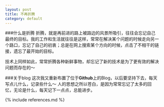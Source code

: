 ```yaml
---
layout: post
title: 不再折腾
category: default
---
```


###什么是折腾
折腾，就是再前进的路上被路边的风景所吸引，往往会忘记自己最终的目标。我的工作和生活就往往是这样，常常在解决某个问题的时候走向另一个路口，忘记了自己的初衷；总是在网上搜索某个方向的时候，点击了不相干的链接，遗忘了最开始的目标。

技术上同样如此，常常折腾各种新鲜事物，却忘记了新的技术是为了更有效的解决问题而存在的～

###关于blog
这次我又重新布置了位于**Github**上的Blog，以后要坚持下去，每天写点儿什么，记录些什么～
人的思想之所以苍白，是因为常常忘记了太多的回忆，无论是什么，每天记下一点点，总能进步。

{% include references.md %}
